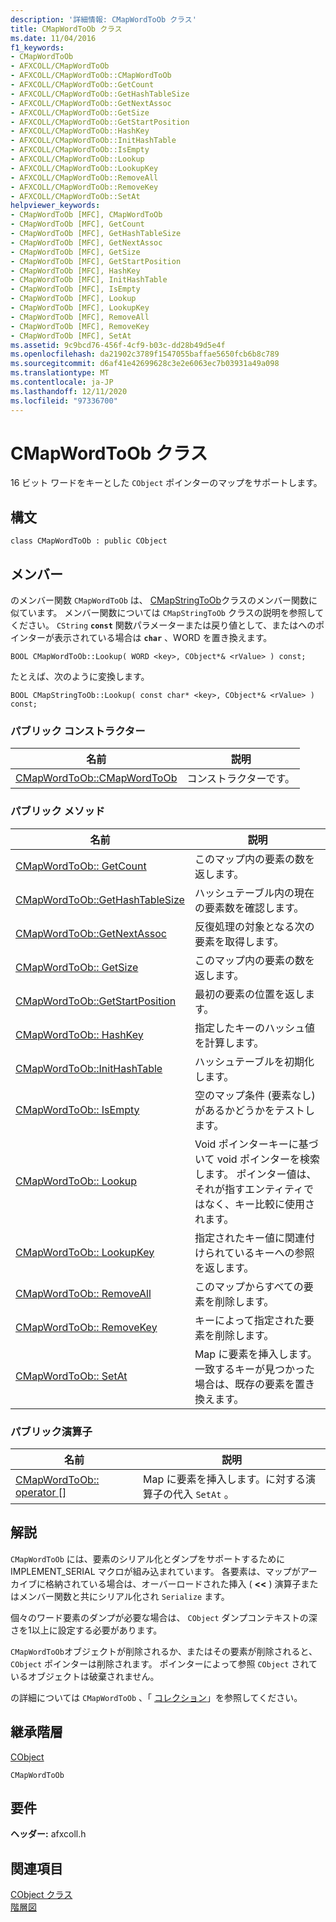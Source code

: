 ```yaml
---
description: '詳細情報: CMapWordToOb クラス'
title: CMapWordToOb クラス
ms.date: 11/04/2016
f1_keywords:
- CMapWordToOb
- AFXCOLL/CMapWordToOb
- AFXCOLL/CMapWordToOb::CMapWordToOb
- AFXCOLL/CMapWordToOb::GetCount
- AFXCOLL/CMapWordToOb::GetHashTableSize
- AFXCOLL/CMapWordToOb::GetNextAssoc
- AFXCOLL/CMapWordToOb::GetSize
- AFXCOLL/CMapWordToOb::GetStartPosition
- AFXCOLL/CMapWordToOb::HashKey
- AFXCOLL/CMapWordToOb::InitHashTable
- AFXCOLL/CMapWordToOb::IsEmpty
- AFXCOLL/CMapWordToOb::Lookup
- AFXCOLL/CMapWordToOb::LookupKey
- AFXCOLL/CMapWordToOb::RemoveAll
- AFXCOLL/CMapWordToOb::RemoveKey
- AFXCOLL/CMapWordToOb::SetAt
helpviewer_keywords:
- CMapWordToOb [MFC], CMapWordToOb
- CMapWordToOb [MFC], GetCount
- CMapWordToOb [MFC], GetHashTableSize
- CMapWordToOb [MFC], GetNextAssoc
- CMapWordToOb [MFC], GetSize
- CMapWordToOb [MFC], GetStartPosition
- CMapWordToOb [MFC], HashKey
- CMapWordToOb [MFC], InitHashTable
- CMapWordToOb [MFC], IsEmpty
- CMapWordToOb [MFC], Lookup
- CMapWordToOb [MFC], LookupKey
- CMapWordToOb [MFC], RemoveAll
- CMapWordToOb [MFC], RemoveKey
- CMapWordToOb [MFC], SetAt
ms.assetid: 9c9bcd76-456f-4cf9-b03c-dd28b49d5e4f
ms.openlocfilehash: da21902c3789f1547055baffae5650fcb6b8c789
ms.sourcegitcommit: d6af41e42699628c3e2e6063ec7b03931a49a098
ms.translationtype: MT
ms.contentlocale: ja-JP
ms.lasthandoff: 12/11/2020
ms.locfileid: "97336700"
---
```

# <a name="cmapwordtoob-class"></a>CMapWordToOb クラス

16 ビット ワードをキーとした `CObject` ポインターのマップをサポートします。

## <a name="syntax"></a>構文

```
class CMapWordToOb : public CObject
```

## <a name="members"></a>メンバー

のメンバー関数 `CMapWordToOb` は、 [CMapStringToOb](../../mfc/reference/cmapstringtoob-class.md)クラスのメンバー関数に似ています。 メンバー関数については `CMapStringToOb` クラスの説明を参照してください。 `CString` **`const`** 関数パラメーターまたは戻り値として、またはへのポインターが表示されている場合は **`char`** 、WORD を置き換えます。

`BOOL CMapWordToOb::Lookup( WORD <key>, CObject*& <rValue> ) const;`

たとえば、次のように変換します。

`BOOL CMapStringToOb::Lookup( const char* <key>, CObject*& <rValue> ) const;`

### <a name="public-constructors"></a>パブリック コンストラクター

|名前|説明|
|----------|-----------------|
|[CMapWordToOb::CMapWordToOb](../../mfc/reference/cmapstringtoob-class.md#cmapstringtoob)|コンストラクターです。|

### <a name="public-methods"></a>パブリック メソッド

|名前|説明|
|----------|-----------------|
|[CMapWordToOb:: GetCount](../../mfc/reference/cmapstringtoob-class.md#getcount)|このマップ内の要素の数を返します。|
|[CMapWordToOb::GetHashTableSize](../../mfc/reference/cmapstringtoob-class.md#gethashtablesize)|ハッシュテーブル内の現在の要素数を確認します。|
|[CMapWordToOb::GetNextAssoc](../../mfc/reference/cmapstringtoob-class.md#getnextassoc)|反復処理の対象となる次の要素を取得します。|
|[CMapWordToOb:: GetSize](../../mfc/reference/cmapstringtoob-class.md#getsize)|このマップ内の要素の数を返します。|
|[CMapWordToOb::GetStartPosition](../../mfc/reference/cmapstringtoob-class.md#getstartposition)|最初の要素の位置を返します。|
|[CMapWordToOb:: HashKey](../../mfc/reference/cmapstringtoob-class.md#hashkey)|指定したキーのハッシュ値を計算します。|
|[CMapWordToOb::InitHashTable](../../mfc/reference/cmapstringtoob-class.md#inithashtable)|ハッシュテーブルを初期化します。|
|[CMapWordToOb:: IsEmpty](../../mfc/reference/cmapstringtoob-class.md#isempty)|空のマップ条件 (要素なし) があるかどうかをテストします。|
|[CMapWordToOb:: Lookup](../../mfc/reference/cmapstringtoob-class.md#lookup)|Void ポインターキーに基づいて void ポインターを検索します。 ポインター値は、それが指すエンティティではなく、キー比較に使用されます。|
|[CMapWordToOb:: LookupKey](../../mfc/reference/cmapstringtoob-class.md#lookupkey)|指定されたキー値に関連付けられているキーへの参照を返します。|
|[CMapWordToOb:: RemoveAll](../../mfc/reference/cmapstringtoob-class.md#removeall)|このマップからすべての要素を削除します。|
|[CMapWordToOb:: RemoveKey](../../mfc/reference/cmapstringtoob-class.md#removekey)|キーによって指定された要素を削除します。|
|[CMapWordToOb:: SetAt](../../mfc/reference/cmapstringtoob-class.md#setat)|Map に要素を挿入します。一致するキーが見つかった場合は、既存の要素を置き換えます。|

### <a name="public-operators"></a>パブリック演算子

|名前|説明|
|----------|-----------------|
|[CMapWordToOb:: operator \[\]](../../mfc/reference/cmapstringtoob-class.md#operator_at)|Map に要素を挿入します。に対する演算子の代入 `SetAt` 。|

## <a name="remarks"></a>解説

`CMapWordToOb` には、要素のシリアル化とダンプをサポートするために IMPLEMENT_SERIAL マクロが組み込まれています。 各要素は、マップがアーカイブに格納されている場合は、オーバーロードされた挿入 ( **<<** ) 演算子またはメンバー関数と共にシリアル化され `Serialize` ます。

個々のワード要素のダンプが必要な場合は、 `CObject` ダンプコンテキストの深さを1以上に設定する必要があります。

`CMapWordToOb`オブジェクトが削除されるか、またはその要素が削除されると、 `CObject` ポインターは削除されます。 ポインターによって参照 `CObject` されているオブジェクトは破棄されません。

の詳細については `CMapWordToOb` 、「 [コレクション](../../mfc/collections.md)」を参照してください。

## <a name="inheritance-hierarchy"></a>継承階層

[CObject](../../mfc/reference/cobject-class.md)

`CMapWordToOb`

## <a name="requirements"></a>要件

**ヘッダー:** afxcoll.h

## <a name="see-also"></a>関連項目

[CObject クラス](../../mfc/reference/cobject-class.md)<br/>
[階層図](../../mfc/hierarchy-chart.md)
